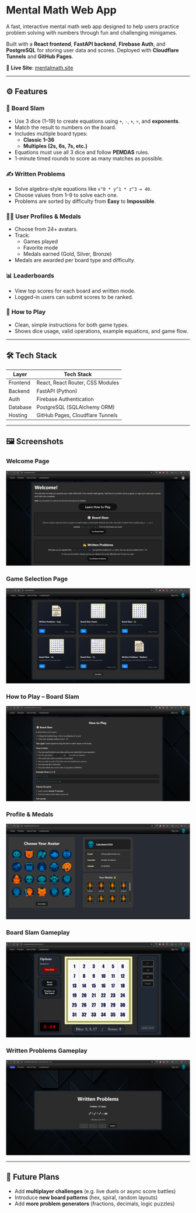# Mental Math Web App

A fast, interactive mental math web app designed to help users practice problem solving with numbers through fun and challenging minigames.

Built with a **React frontend**, **FastAPI backend**, **Firebase Auth**, and **PostgreSQL** for storing user data and scores. Deployed with **Cloudflare Tunnels** and **GitHub Pages**.

🔗 **Live Site**: [mentalmath.site](https://mentalmath.site)

---

## ⚙️ Features

### 🎯 **Board Slam**
- Use 3 dice (1–19) to create equations using `+`, `-`, `×`, `÷`, and **exponents**.
- Match the result to numbers on the board.
- Includes multiple board types:
  - **Classic 1–36**
  - **Multiples (2s, 6s, 7s, etc.)**
- Equations must use all 3 dice and follow **PEMDAS** rules.
- 1-minute timed rounds to score as many matches as possible.

### ✍️ **Written Problems**
- Solve algebra-style equations like `x^0 * y^1 * z^3 = 40`.
- Choose values from 1–9 to solve each one.
- Problems are sorted by difficulty from **Easy** to **Impossible**.

### 🧑‍🚀 **User Profiles & Medals**
- Choose from 24+ avatars.
- Track:
  - Games played
  - Favorite mode
  - Medals earned (Gold, Silver, Bronze)
- Medals are awarded per board type and difficulty.

### 📊 **Leaderboards**
- View top scores for each board and written mode.
- Logged-in users can submit scores to be ranked.

### 📘 **How to Play**
- Clean, simple instructions for both game types.
- Shows dice usage, valid operations, example equations, and game flow.

---

## 🛠 Tech Stack

| Layer        | Tech Stack                              |
|--------------|------------------------------------------|
| Frontend     | React, React Router, CSS Modules         |
| Backend      | FastAPI (Python)                         |
| Auth         | Firebase Authentication                  |
| Database     | PostgreSQL (SQLAlchemy ORM)              |
| Hosting      | GitHub Pages, Cloudflare Tunnels         |

---

## 🖼 Screenshots

### Welcome Page
![Homepage](./pictures/MainPage_.png)

### Game Selection Page
![Game Selection](./pictures/MainPage.png)

### How to Play – Board Slam
![How to Play](./pictures/HowToPlay.png)

### Profile & Medals
![Profile](./pictures/Profile.png)

### Board Slam Gameplay
![Board Slam](./pictures/BoardPage.png)

### Written Problems Gameplay
![Written Problems](./pictures/WrittenPage.png)

---

## 🚧 Future Plans

- Add **multiplayer challenges** (e.g. live duels or async score battles)
- Introduce **new board patterns** (hex, spiral, random layouts)
- Add **more problem generators** (fractions, decimals, logic puzzles)

